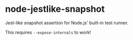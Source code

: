# node-jestlike-snapshot

Jest-like snapshot assertion for Node.js' built-in test runner.

This requires `--expose-internals` to work!
